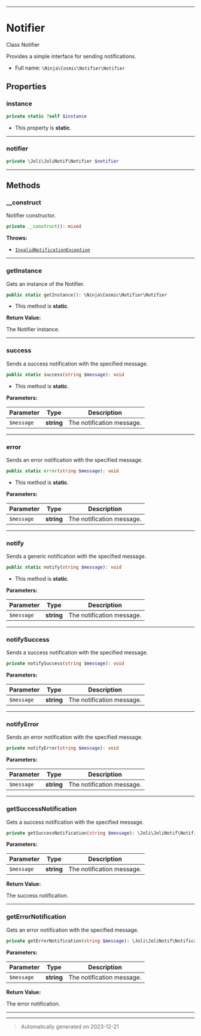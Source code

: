 ***

# Notifier

Class Notifier

Provides a simple interface for sending notifications.

* Full name: `\Ninja\Cosmic\Notifier\Notifier`



## Properties


### instance



```php
private static ?self $instance
```



* This property is **static**.


***

### notifier



```php
private \Joli\JoliNotif\Notifier $notifier
```






***

## Methods


### __construct

Notifier constructor.

```php
private __construct(): mixed
```











**Throws:**

- [`InvalidNotificationException`](../../../Joli/JoliNotif/Exception/InvalidNotificationException.md)



***

### getInstance

Gets an instance of the Notifier.

```php
public static getInstance(): \Ninja\Cosmic\Notifier\Notifier
```



* This method is **static**.





**Return Value:**

The Notifier instance.




***

### success

Sends a success notification with the specified message.

```php
public static success(string $message): void
```



* This method is **static**.




**Parameters:**

| Parameter | Type | Description |
|-----------|------|-------------|
| `$message` | **string** | The notification message. |





***

### error

Sends an error notification with the specified message.

```php
public static error(string $message): void
```



* This method is **static**.




**Parameters:**

| Parameter | Type | Description |
|-----------|------|-------------|
| `$message` | **string** | The notification message. |





***

### notify

Sends a generic notification with the specified message.

```php
public static notify(string $message): void
```



* This method is **static**.




**Parameters:**

| Parameter | Type | Description |
|-----------|------|-------------|
| `$message` | **string** | The notification message. |





***

### notifySuccess

Sends a success notification with the specified message.

```php
private notifySuccess(string $message): void
```








**Parameters:**

| Parameter | Type | Description |
|-----------|------|-------------|
| `$message` | **string** | The notification message. |





***

### notifyError

Sends an error notification with the specified message.

```php
private notifyError(string $message): void
```








**Parameters:**

| Parameter | Type | Description |
|-----------|------|-------------|
| `$message` | **string** | The notification message. |





***

### getSuccessNotification

Gets a success notification with the specified message.

```php
private getSuccessNotification(string $message): \Joli\JoliNotif\Notification
```








**Parameters:**

| Parameter | Type | Description |
|-----------|------|-------------|
| `$message` | **string** | The notification message. |


**Return Value:**

The success notification.




***

### getErrorNotification

Gets an error notification with the specified message.

```php
private getErrorNotification(string $message): \Joli\JoliNotif\Notification
```








**Parameters:**

| Parameter | Type | Description |
|-----------|------|-------------|
| `$message` | **string** | The notification message. |


**Return Value:**

The error notification.




***


***
> Automatically generated on 2023-12-21
